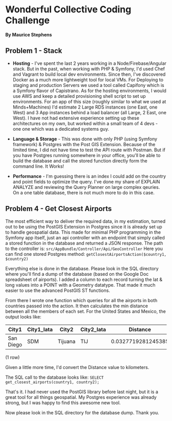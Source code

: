 # Wonderful Collective Coding Challenge

**By Maurice Stephens**

## Problem 1 - Stack 

+ **Hosting** - I've spent the last 2 years working in a Node/Firebase/Angular stack. But in the past, when working with PHP & Symfony, I'd used Chef and Vagrant to build local dev environments. Since then, I've discovered Docker as a much more lightweight tool for local VMs. For Deploying to staging and production Servers we used a tool called Capifony which is a Symfony flavor of Capistrano. As for the hosting environments, I would use AWS and keep a detailed provisioning shell script to set up  environments. For an app of this size (roughly similar to what we used at Minds+Machines) I'd estimate 2 Large RDS instances (one East, one West) and 3 App instances behind a load balancer (all Large, 2 East, one West). I have not had extensive experience setting up these architectures on my own, but worked within a small team of 4 devs - one one which was a dedicated systems guy.

+ **Language & Storage** - This was done with only PHP (using Symfony framework) & Postgres with the Post GIS Extension. Because of the limited time, I did not have time to test the API route with Postman. But if you have Postgres running somewhere in your office, you'll be able to build the database and call the stored function directly form the command line. It Works!

+ **Performance** - I'm guessing there is an index I could add on the country and point fields to optimize the query. I've done my share of EXPLAIN ANALYZE and reviewing the Query Planner on large complex qeuries. On a one table database, there is not much more to do in this case.


## Problem 4 - Get Closest Airports

The most efficient way to deliver the required data, in my estimation, turned out to be using the PostGIS Extension in Postgres since it is already set up to handle geospatial data. This made for minimal PHP programming in the Symfony app itself, just an api controller with an endpoint that simply called a stored function in the database and returned a JSON response. The path to the controller is:
    `src/AppBundle/Controller/Api/GeoController`
Here you can find one stored Postgres method: `getClosestAirportsAction($country1, $country2)`

Everything else is done in the database. Please look in the SQL directory where you'll find a dump of the database (based on the Google Doc spreadsheet of airports). I added a column to each record turning the lat & long values into a POINT with a Geometry datatype. That made it much easier to use the advanced PostGIS ST functions.  

From there I wrote one function which queries for all the airports in both countries passed into the action. It then calculates the min distance between all the members of each set. For the United States and Mexico, the output looks like:

| City1 | City1_Iata | City2   | City2_Iata | Distance |
|-------|------------|---------|------------|----------|
|San Diego |  SDM |    Tijuana |  TIJ |    0.0327719281245385
(1 row)

Given a little more time, I'd convert the Distance value to kilometers.

The SQL call to the database looks like:
`SELECT get_closest_airports(country1, country2);`

That's it. I had never used the PostGIS library before last night, but it is a great tool for all things geospatial. My Postgres experience was already strong, but I was happy to find this awesome new tool. 

Now please look in the SQL directory for the database dump. Thank you.